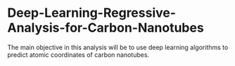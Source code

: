 # Deep-Learning-Regressive-Analysis-for-Carbon-Nanotubes
The main objective in this analysis will be to use deep learning algorithms to predict atomic coordinates of carbon nanotubes. 
